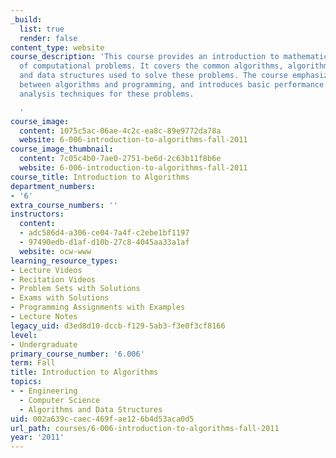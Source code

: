 ```yaml
---
_build:
  list: true
  render: false
content_type: website
course_description: 'This course provides an introduction to mathematical modeling
  of computational problems. It covers the common algorithms, algorithmic paradigms,
  and data structures used to solve these problems. The course emphasizes the relationship
  between algorithms and programming, and introduces basic performance measures and
  analysis techniques for these problems.

  '
course_image:
  content: 1075c5ac-06ae-4c2c-ea8c-89e9772da78a
  website: 6-006-introduction-to-algorithms-fall-2011
course_image_thumbnail:
  content: 7c05c4b0-7ae0-2751-be6d-2c63b11f8b6e
  website: 6-006-introduction-to-algorithms-fall-2011
course_title: Introduction to Algorithms
department_numbers:
- '6'
extra_course_numbers: ''
instructors:
  content:
  - adc586d4-a306-ce04-7a4f-c2ebe1bf1197
  - 97490edb-d1af-d10b-27c8-4045aa33a1af
  website: ocw-www
learning_resource_types:
- Lecture Videos
- Recitation Videos
- Problem Sets with Solutions
- Exams with Solutions
- Programming Assignments with Examples
- Lecture Notes
legacy_uid: d3ed8d10-dccb-f129-5ab3-f3e0f3cf8166
level:
- Undergraduate
primary_course_number: '6.006'
term: Fall
title: Introduction to Algorithms
topics:
- - Engineering
  - Computer Science
  - Algorithms and Data Structures
uid: 002a639c-caec-469f-ae12-6b4d53aca0d5
url_path: courses/6-006-introduction-to-algorithms-fall-2011
year: '2011'
---
```

